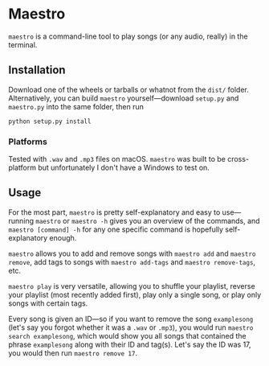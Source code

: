 # Maestro
`maestro` is a command-line tool to play songs (or any audio, really) in the terminal.

## Installation
Download one of the wheels or tarballs or whatnot from the `dist/` folder. Alternatively, you can build `maestro` yourself—download `setup.py` and `maestro.py` into the same folder, then run
```
python setup.py install
```

### Platforms
Tested with `.wav` and `.mp3` files on macOS. `maestro` was built to be cross-platform but unfortunately I don't have a Windows to test on.

## Usage
For the most part, `maestro` is pretty self-explanatory and easy to use—running `maestro` or `maestro -h` gives you an overview of the commands, and `maestro [command] -h` for any one specific command is hopefully self-explanatory enough.

`maestro` allows you to add and remove songs with `maestro add` and `maestro remove`, add tags to songs with `maestro add-tags` and `maestro remove-tags`, etc.

`maestro play` is very versatile, allowing you to shuffle your playlist, reverse your playlist (most recently added first), play only a single song, or play only songs with certain tags.

Every song is given an ID—so if you want to remove the song `examplesong` (let's say you forgot whether it was a `.wav` or `.mp3`), you would run `maestro search examplesong`, which would show you all songs that contained the phrase `examplesong` along with their ID and tag(s). Let's say the ID was 17, you would then run `maestro remove 17`.
